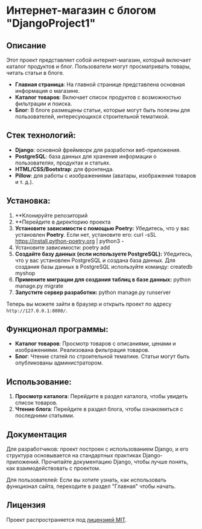 # Интернет-магазин с блогом "DjangoProject1"

## Описание
Этот проект представляет собой интернет-магазин, который включает каталог продуктов и блог. Пользователи могут просматривать товары, читать статьи в блоге.

- **Главная страница**: На главной странице представлена основная информация о магазине.
- **Каталог товаров**: Включает список продуктов с возможностью фильтрации и поиска.
- **Блог**: В блоге размещены статьи, которые могут быть полезны для пользователей, интересующихся строительной тематикой.

## Стек технологий:
- **Django**: основной фреймворк для разработки веб-приложения.
- **PostgreSQL**: база данных для хранения информации о пользователях, продуктах и статьях.
- **HTML/CSS/Bootstrap**: для фронтенда.
- **Pillow**: для работы с изображениями (аватары, изображения товаров и т. д.).

## Установка:

1. **Клонируйте репозиторий
2. **Перейдите в директорию проекта
3. **Установите зависимости с помощью Poetry:** Убедитесь, что у вас установлен **Poetry**. Если нет, установите его: curl -sSL https://install.python-poetry.org | python3 -
4. Установите зависимости: poetry add
5. **Создайте базу данных (если используете PostgreSQL):**
Убедитесь, что у вас установлен PostgreSQL и создана база данных. Для создания базы данных в PostgreSQL используйте команду: createdb myshop
6. **Примените миграции для создания таблиц в базе данных:** python manage.py migrate
7. **Запустите сервер разработки:** python manage.py runserver

Теперь вы можете зайти в браузер и открыть проект по адресу `http://127.0.0.1:8000/`.

## Функционал программы:

- **Каталог товаров**: Просмотр товаров с описаниями, ценами и изображениями. Реализована фильтрация товаров.
- **Блог**: Чтение статей по строительной тематике. Статьи могут быть опубликованы администратором.

## Использование:

1. **Просмотр каталога**: Перейдите в раздел каталога, чтобы увидеть список товаров.
2. **Чтение блога**: Перейдите в раздел блога, чтобы ознакомиться с последними статьями.
## Документация

Для разработчиков: проект построен с использованием Django, и его структура основывается на стандартных практиках Django-приложений. Прочитайте документацию Django, чтобы лучше понять, как взаимодействовать с проектом.

Для пользователей: Если вы хотите узнать, как использовать функционал сайта, переходите в раздел "Главная" чтобы начать.

## Лицензия

Проект распространяется под [лицензией MIT](LICENSE).